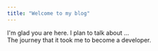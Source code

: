 ```yaml
---
title: "Welcome to my blog"
---
```


I'm glad you are here. I plan to talk about ...<br>
The journey that it took me to become a developer.
